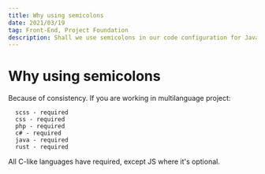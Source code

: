 ```yaml
---
title: Why using semicolons
date: 2021/03/19
tag: Front-End, Project Foundation
description: Shall we use semicolons in our code configuration for JavaScript projects?
---
```


# Why using semicolons

Because of consistency. If you are working in multilanguage project:

      scss - required
      css - required
      php - required
      c# - required
      java - required
      rust - required

All C-like languages have required, except JS where it's optional.
